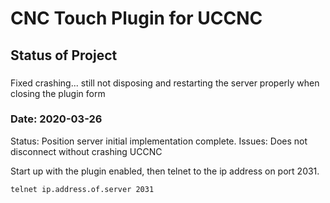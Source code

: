 ﻿# CNC Touch Plugin for UCCNC

## Status of Project

###
Fixed crashing... still not disposing and restarting the server properly when closing the plugin form

### Date: 2020-03-26 
Status: Position server initial implementation complete.
Issues: Does not disconnect without crashing UCCNC

Start up with the plugin enabled, then telnet to the ip address on port 2031.

```
telnet ip.address.of.server 2031
```

 